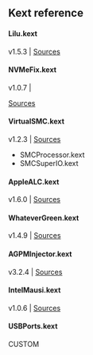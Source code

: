 ## Kext reference


#### Lilu.kext

v1.5.3 |
[Sources](https://github.com/acidanthera/Lilu)

#### NVMeFix.kext

v1.0.7 |

[Sources](https://github.com/acidanthera/NVMeFix)

#### VirtualSMC.kext

v1.2.3 |
[Sources](https://github.com/acidanthera/VirtualSMC)

- SMCProcessor.kext
- SMCSuperIO.kext

#### AppleALC.kext

v1.6.0 |
[Sources](https://github.com/acidanthera/AppleALC)

#### WhateverGreen.kext

v1.4.9 |
[Sources](https://github.com/acidanthera/WhateverGreen)

#### AGPMInjector.kext

v3.2.4 |
[Sources](https://github.com/Pavo-IM/AGPMInjector)


#### IntelMausi.kext

v1.0.6 |
[Sources](https://github.com/acidanthera/IntelMausi)

#### USBPorts.kext

CUSTOM

